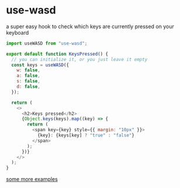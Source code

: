 # use-wasd

a super easy hook to check which keys are currently pressed on your keyboard

```js
import useWASD from "use-wasd";

export default function KeysPressed() {
  // you can initialize it, or you just leave it empty
  const keys = useWASD({
    w: false,
    a: false,
    s: false,
    d: false,
  });

  return (
    <>
      <h2>Keys pressed</h2>
      {Object.keys(keys).map((key) => {
        return (
          <span key={key} style={{ margin: "10px" }}>
            {key}: {keys[key] ? "true" : "false"}
          </span>
        );
      })}
    </>
  );
}
```

[some more examples]("https://codesandbox.io/s/usewasd-hook-jwvks5?file=/src/App.js")
